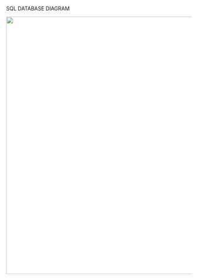 SQL DATABASE DIAGRAM


<img src="https://user-images.githubusercontent.com/82195641/216851402-1cee6d5d-8a71-4851-9457-67dda2aa7c18.png" width="700" height="700" />
